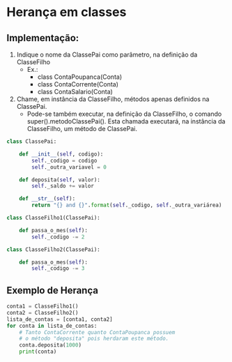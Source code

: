 # Herança em classes
## Implementação:
1. Indique o nome da ClassePai como parâmetro, na definição da ClasseFilho
    - Ex.:
        - class ContaPoupanca(Conta)
        - class ContaCorrente(Conta)
        - class ContaSalario(Conta)
2. Chame, em instância da ClasseFilho, métodos apenas definidos na ClassePai.
    - Pode-se também executar, na definição da ClasseFilho, o comando super().metodoClassePai(). Esta chamada executará, na instância da ClasseFilho, um método de ClassePai.

```python
class ClassePai:

    def __init__(self, codigo):
        self._codigo = codigo
        self._outra_variavel = 0

    def deposita(self, valor):
        self._saldo += valor

    def __str__(self):
        return "{} and {}".format(self._codigo, self._outra_variárea)
```  
  
```python
class ClasseFilho1(ClassePai):

    def passa_o_mes(self):
        self._codigo -= 2
```  
  
```python
class ClasseFilho2(ClassePai):

    def passa_o_mes(self):
        self._codigo -= 3
```  

## Exemplo de Herança
```python  
conta1 = ClasseFilho1()
conta2 = ClasseFilho2()
lista_de_contas = [conta1, conta2]
for conta in lista_de_contas:
    # Tanto ContaCorrente quanto ContaPoupanca possuem
    # o método "deposita" pois herdaram este método.
    conta.deposita(1000)
    print(conta)
``` 
